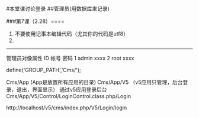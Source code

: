 #本堂课讨论登录
##管理员(用数据库来记录)

###第7课（2.28）====
1. 不要使用记事本编辑代码（尤其你的代码是utf8）
2. 


---

管理员对像属性
ID	帐号		密码
1	admin		xxxx
2	root		xxxx

define('GROUP_PATH','Cms/');

Cms/App  (App是放置所有应用的目录)
Cms/App/V5 （v5应用只管理，后台登录，退出，界面显示）
通过v5应用登录后台
Cms/App/V5/Control/LoginControl.class.php/Login

http://localhost/v5/cms/index.php/V5/Login/login